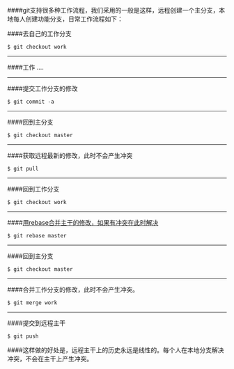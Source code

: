 

####git支持很多种工作流程，我们采用的一般是这样，远程创建一个主分支，本地每人创建功能分支，日常工作流程如下：

####去自己的工作分支
```
$ git checkout work
```
---

####工作
....

---

####提交工作分支的修改
```
$ git commit -a
```
---

####回到主分支
```
$ git checkout master
```
---

####获取远程最新的修改，此时不会产生冲突
```
$ git pull
```

---


####回到工作分支
```
$ git checkout work
```
---

####[用rebase合并主干的修改，如果有冲突在此时解决](http://blog.csdn.net/hudashi/article/details/7664631/)
```
$ git rebase master
```
---

####回到主分支
```
$ git checkout master
```
---

####合并工作分支的修改，此时不会产生冲突。
```
$ git merge work
```

---

####提交到远程主干
```
$ git push
```


####这样做的好处是，远程主干上的历史永远是线性的。每个人在本地分支解决冲突，不会在主干上产生冲突。


